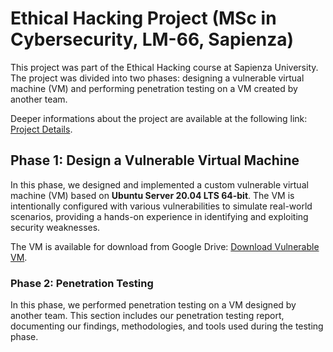 # Ethical Hacking Project (MSc in Cybersecurity, LM-66, Sapienza)

This project was part of the Ethical Hacking course at Sapienza University. The project was divided into two phases: designing a vulnerable virtual machine (VM) and performing penetration testing on a VM created by another team.

Deeper informations about the project are available at the following link:
[Project Details](https://sites.google.com/view/simoneciferri/projects/ethical-hacking-vulnerable-vm-design-and-penetration-testing).

## Phase 1: Design a Vulnerable Virtual Machine

In this phase, we designed and implemented a custom vulnerable virtual machine (VM) based on **Ubuntu Server 20.04 LTS 64-bit**. The VM is intentionally configured with various vulnerabilities to simulate real-world scenarios, providing a hands-on experience in identifying and exploiting security weaknesses.

The VM is available for download from Google Drive:
[Download Vulnerable VM](https://drive.google.com/drive/folders/1M4-EpXrN4JHkClAVfyBYH6qS_WBWMGFe?usp=sharing).

### Phase 2: Penetration Testing

In this phase, we performed penetration testing on a VM designed by another team. This section includes our penetration testing report, documenting our findings, methodologies, and tools used during the testing phase.

